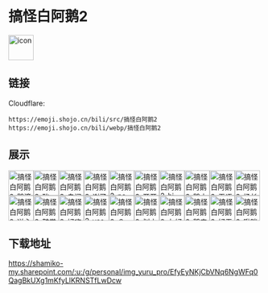 # 搞怪白阿鹅2
<img src="https://emoji.shojo.cn/bili/src/搞怪白阿鹅2/icon.png" width="50" height="50" alt="icon">

## 链接
Cloudflare:
```
https://emoji.shojo.cn/bili/src/搞怪白阿鹅2
https://emoji.shojo.cn/bili/webp/搞怪白阿鹅2
```
## 展示
<img src="https://emoji.shojo.cn/bili/src/搞怪白阿鹅2/搞怪白阿鹅2-鹅滴天.png" width="50" height="50" alt="搞怪白阿鹅2-鹅滴天"><img src="https://emoji.shojo.cn/bili/src/搞怪白阿鹅2/搞怪白阿鹅2-酸.png" width="50" height="50" alt="搞怪白阿鹅2-酸"><img src="https://emoji.shojo.cn/bili/src/搞怪白阿鹅2/搞怪白阿鹅2-自闭鹅.png" width="50" height="50" alt="搞怪白阿鹅2-自闭鹅"><img src="https://emoji.shojo.cn/bili/src/搞怪白阿鹅2/搞怪白阿鹅2-谢了鹅.png" width="50" height="50" alt="搞怪白阿鹅2-谢了鹅"><img src="https://emoji.shojo.cn/bili/src/搞怪白阿鹅2/搞怪白阿鹅2-no.png" width="50" height="50" alt="搞怪白阿鹅2-no"><img src="https://emoji.shojo.cn/bili/src/搞怪白阿鹅2/搞怪白阿鹅2-开开腿.png" width="50" height="50" alt="搞怪白阿鹅2-开开腿"><img src="https://emoji.shojo.cn/bili/src/搞怪白阿鹅2/搞怪白阿鹅2-hi.png" width="50" height="50" alt="搞怪白阿鹅2-hi"><img src="https://emoji.shojo.cn/bili/src/搞怪白阿鹅2/搞怪白阿鹅2-鹅之凝视.png" width="50" height="50" alt="搞怪白阿鹅2-鹅之凝视"><img src="https://emoji.shojo.cn/bili/src/搞怪白阿鹅2/搞怪白阿鹅2-无语鹅.png" width="50" height="50" alt="搞怪白阿鹅2-无语鹅"><img src="https://emoji.shojo.cn/bili/src/搞怪白阿鹅2/搞怪白阿鹅2-扬长鹅去.png" width="50" height="50" alt="搞怪白阿鹅2-扬长鹅去"><img src="https://emoji.shojo.cn/bili/src/搞怪白阿鹅2/搞怪白阿鹅2-送心心.png" width="50" height="50" alt="搞怪白阿鹅2-送心心"><img src="https://emoji.shojo.cn/bili/src/搞怪白阿鹅2/搞怪白阿鹅2-鼓掌.png" width="50" height="50" alt="搞怪白阿鹅2-鼓掌"><img src="https://emoji.shojo.cn/bili/src/搞怪白阿鹅2/搞怪白阿鹅2-好嗨鹅.png" width="50" height="50" alt="搞怪白阿鹅2-好嗨鹅"><img src="https://emoji.shojo.cn/bili/src/搞怪白阿鹅2/搞怪白阿鹅2-yes.png" width="50" height="50" alt="搞怪白阿鹅2-yes"><img src="https://emoji.shojo.cn/bili/src/搞怪白阿鹅2/搞怪白阿鹅2-？.png" width="50" height="50" alt="搞怪白阿鹅2-？"><img src="https://emoji.shojo.cn/bili/src/搞怪白阿鹅2/搞怪白阿鹅2-划水鹅.png" width="50" height="50" alt="搞怪白阿鹅2-划水鹅"><img src="https://emoji.shojo.cn/bili/src/搞怪白阿鹅2/搞怪白阿鹅2-友好.png" width="50" height="50" alt="搞怪白阿鹅2-友好"><img src="https://emoji.shojo.cn/bili/src/搞怪白阿鹅2/搞怪白阿鹅2-鹅来啦.png" width="50" height="50" alt="搞怪白阿鹅2-鹅来啦"><img src="https://emoji.shojo.cn/bili/src/搞怪白阿鹅2/搞怪白阿鹅2-好无聊鹅.png" width="50" height="50" alt="搞怪白阿鹅2-好无聊鹅"><img src="https://emoji.shojo.cn/bili/src/搞怪白阿鹅2/搞怪白阿鹅2-啾咪.png" width="50" height="50" alt="搞怪白阿鹅2-啾咪">

## 下载地址

https://shamiko-my.sharepoint.com/:u:/g/personal/img_yuru_pro/EfyEyNKjCbVNq6NgWFq0QagBkUXg1mKfyLlKRNSTfLwDcw